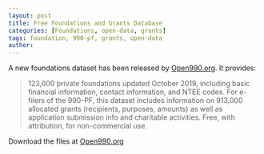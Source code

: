 ```yaml
---
layout: post
title: Free Foundations and Grants Database
categories: [Foundations, open-data, grants]
tags: foundation, 990-pf, grants, open-data
author:
---
```


A new foundations dataset has been released by [Open990.org](https://www.open990.org/catalog/). It provides:

> 123,000 private foundations updated October 2019, including basic financial information, contact information, and NTEE codes. For e-filers of the 990-PF, this dataset includes information on 913,000 allocated grants (recipients, purposes, amounts) as well as application submission info and charitable activities. Free, with attribution, for non-commercial use. 


Download the files at [Open990.org](https://www.open990.org/catalog/)
